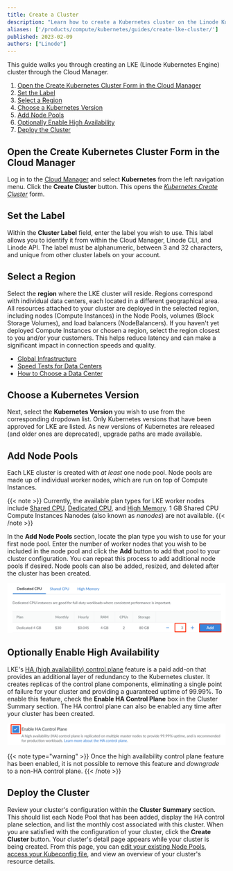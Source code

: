 ```yaml
---
title: Create a Cluster
description: "Learn how to create a Kubernetes cluster on the Linode Kubernetes Engine (LKE)."
aliases: ['/products/compute/kubernetes/guides/create-lke-cluster/']
published: 2023-02-09
authors: ["Linode"]
---
```


This guide walks you through creating an LKE (Linode Kubernetes Engine) cluster through the Cloud Manager.

1. [Open the Create Kubernetes Cluster Form in the Cloud Manager](#open-the-create-kubernetes-cluster-form-in-the-cloud-manager)
1. [Set the Label](#set-the-label)
1. [Select a Region](#select-a-region)
1. [Choose a Kubernetes Version](#choose-a-kubernetes-version)
1. [Add Node Pools](#add-node-pools)
1. [Optionally Enable High Availability](#optionally-enable-high-availability)
1. [Deploy the Cluster](#deploy-the-cluster)

## Open the Create Kubernetes Cluster Form in the Cloud Manager

Log in to the [Cloud Manager](https://cloud.linode.com/) and select **Kubernetes** from the left navigation menu. Click the **Create Cluster** button. This opens the *[Kubernetes Create Cluster](https://cloud.linode.com/kubernetes/create)* form.

## Set the Label

Within the **Cluster Label** field, enter the label you wish to use. This label allows you to identify it from within the Cloud Manager, Linode CLI, and Linode API. The label must be alphanumeric, between 3 and 32 characters, and unique from other cluster labels on your account.

## Select a Region

Select the **region** where the LKE cluster will reside. Regions correspond with individual data centers, each located in a different geographical area. All resources attached to your cluster are deployed in the selected region, including nodes (Compute Instances) in the Node Pools, volumes (Block Storage Volumes), and load balancers (NodeBalancers). If you haven't yet deployed Compute Instances or chosen a region, select the region closest to you and/or your customers. This helps reduce latency and can make a significant impact in connection speeds and quality.

- [Global Infrastructure](https://www.linode.com/global-infrastructure/)
- [Speed Tests for Data Centers](https://www.linode.com/speed-test/)
- [How to Choose a Data Center](/docs/guides/how-to-choose-a-data-center/)

## Choose a Kubernetes Version

Next, select the **Kubernetes Version** you wish to use from the corresponding dropdown list. Only Kubernetes versions that have been approved for LKE are listed. As new versions of Kubernetes are released (and older ones are deprecated), upgrade paths are made available.

## Add Node Pools

Each LKE cluster is created with *at least* one node pool. Node pools are made up of individual worker nodes, which are run on top of Compute Instances.

{{< note >}}
Currently, the available plan types for LKE worker nodes include [Shared CPU](/docs/products/compute/compute-instances/plans/choosing-a-plan/#shared-cpu-instances), [Dedicated CPU](/docs/products/compute/compute-instances/plans/choosing-a-plan/#dedicated-cpu-instances), and [High Memory](/docs/products/compute/compute-instances/plans/choosing-a-plan/#high-memory-instances). 1 GB Shared CPU Compute Instances Nanodes (also known as *nanodes*) are not available.
{{< /note >}}

In the **Add Node Pools** section, locate the plan type you wish to use for your first node pool. Enter the number of worker nodes that you wish to be included in the node pool and click the **Add** button to add that pool to your cluster configuration. You can repeat this process to add additional node pools if desired. Node pools can also be added, resized, and deleted after the cluster has been created.

![Screenshot of the Add Node Pools section during cluster creation](create-cluster-add-node-pools.png)

## Optionally Enable High Availability

LKE's [HA (high availability) control plane](/docs/products/compute/kubernetes/guides/high-availability-control-plane/) feature is a paid add-on that provides an additional layer of redundancy to the Kubernetes cluster. It creates replicas of the control plane components, eliminating a single point of failure for your cluster and providing a guaranteed uptime of 99.99%. To enable this feature, check the **Enable HA Control Plane** box in the Cluster Summary section. The HA control plane can also be enabled any time after your cluster has been created.

![Screenshot of the Enable HA toggle during cluster creation](create-cluster-enable-ha.png)

{{< note type="warning" >}}
Once the high availability control plane feature has been enabled, it is not possible to remove this feature and *downgrade* to a non-HA control plane.
{{< /note >}}

## Deploy the Cluster

Review your cluster's configuration within the **Cluster Summary** section. This should list each Node Pool that has been added, display the HA control plane selection, and list the monthly cost associated with this cluster. When you are satisfied with the configuration of your cluster, click the **Create Cluster** button. Your cluster's detail page appears while your cluster is being created. From this page, you can [edit your existing Node Pools](/docs/products/compute/kubernetes/guides/manage-node-pools/), [access your Kubeconfig file](/docs/products/compute/kubernetes/guides/kubectl/), and view an overview of your cluster's resource details.